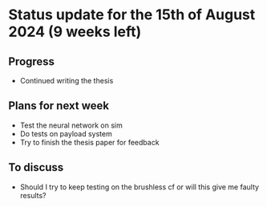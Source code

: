 # Status update for the 15th of August 2024 (9 weeks left)

## Progress
- Continued writing the thesis

## Plans for next week
- Test the neural network on sim
- Do tests on payload system
- Try to finish the thesis paper for feedback

## To discuss
- Should I try to keep testing on the brushless cf or will this give me faulty results?
